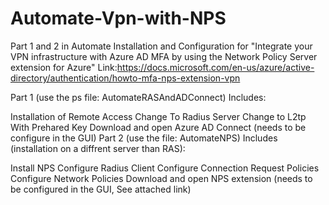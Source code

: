 # Automate-Vpn-with-NPS
Part 1 and 2 in Automate Installation and Configuration for "Integrate your VPN infrastructure with Azure AD MFA by using the Network Policy Server extension for Azure" Link:https://docs.microsoft.com/en-us/azure/active-directory/authentication/howto-mfa-nps-extension-vpn

Part 1 (use the ps file: AutomateRASAndADConnect) Includes:

Installation of Remote Access
Change To Radius Server
Change to L2tp With Prehared Key
Download and open Azure AD Connect (needs to be configure in the GUI)
Part 2 (use the file: AutomateNPS) Includes (installation on a diffrent server than RAS):

Install NPS
Configure Radius Client
Configure Connection Request Policies
Configure Network Policies
Download and open NPS extension (needs to be configured in the GUI, See attached link)
